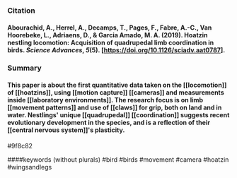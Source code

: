 ### Citation

#### Abourachid, A., Herrel, A., Decamps, T., Pages, F., Fabre, A.-C., Van Hoorebeke, L., Adriaens, D., & Garcia Amado, M. A. (2019). Hoatzin nestling locomotion: Acquisition of quadrupedal limb coordination in birds. _Science Advances_, _5_(5). [https://doi.org/10.1126/sciadv.aat0787].

### Summary

#### This paper is about the first quantitative data taken on the [[locomotion]] of [[hoatzins]], using [[motion capture]] [[cameras]] and measurements inside [[laboratory environments]]. The research focus is on limb [[movement patterns]] and use of [[claws]] for grip, both on land and in water. Nestlings' unique [[quadrupedal]] [[coordination]] suggests recent evolutionary development in the species, and is a reflection of their [[central nervous system]]'s plasticity.

#9f8c82

####keywords (without plurals)
#bird #birds
#movement
#camera
#hoatzin
#wingsandlegs
